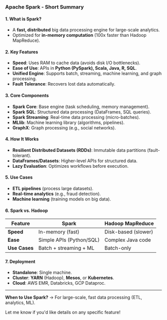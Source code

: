 ### **Apache Spark - Short Summary**  

#### **1. What is Spark?**  
- A **fast, distributed** big data processing engine for large-scale analytics.  
- Optimized for **in-memory computation** (100x faster than Hadoop MapReduce).  

#### **2. Key Features**  
- **Speed**: Uses RAM to cache data (avoids disk I/O bottlenecks).  
- **Ease of Use**: APIs in **Python (PySpark), Scala, Java, R, SQL**.  
- **Unified Engine**: Supports batch, streaming, machine learning, and graph processing.  
- **Fault Tolerance**: Recovers lost data automatically.  

#### **3. Core Components**  
- **Spark Core**: Base engine (task scheduling, memory management).  
- **Spark SQL**: Structured data processing (DataFrames, SQL queries).  
- **Spark Streaming**: Real-time data processing (micro-batches).  
- **MLlib**: Machine learning library (algorithms, pipelines).  
- **GraphX**: Graph processing (e.g., social networks).  

#### **4. How It Works**  
- **Resilient Distributed Datasets (RDDs)**: Immutable data partitions (fault-tolerant).  
- **DataFrames/Datasets**: Higher-level APIs for structured data.  
- **Lazy Evaluation**: Optimizes workflows before execution.  

#### **5. Use Cases**  
- **ETL pipelines** (process large datasets).  
- **Real-time analytics** (e.g., fraud detection).  
- **Machine learning** (training models on big data).  

#### **6. Spark vs. Hadoop**  
| Feature       | Spark                          | Hadoop MapReduce               |  
|--------------|-------------------------------|--------------------------------|  
| **Speed**    | In-memory (fast)              | Disk-based (slower)            |  
| **Ease**     | Simple APIs (Python/SQL)      | Complex Java code              |  
| **Use Cases**| Batch + streaming + ML        | Batch-only                     |  

#### **7. Deployment**  
- **Standalone**: Single machine.  
- **Cluster**: **YARN** (Hadoop), **Mesos**, or **Kubernetes**.  
- **Cloud**: AWS EMR, Databricks, GCP Dataproc.  

---

**When to Use Spark?** → For large-scale, fast data processing (ETL, analytics, ML).  

Let me know if you'd like details on any specific feature!
